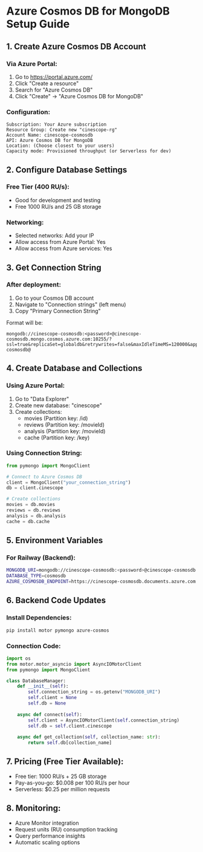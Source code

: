 # Azure Cosmos DB for MongoDB Setup Guide

## 1. Create Azure Cosmos DB Account

### Via Azure Portal:
1. Go to https://portal.azure.com/
2. Click "Create a resource"
3. Search for "Azure Cosmos DB"
4. Click "Create" → "Azure Cosmos DB for MongoDB"

### Configuration:
```
Subscription: Your Azure subscription
Resource Group: Create new "cinescope-rg"
Account Name: cinescope-cosmosdb
API: Azure Cosmos DB for MongoDB
Location: (Choose closest to your users)
Capacity mode: Provisioned throughput (or Serverless for dev)
```

## 2. Configure Database Settings

### Free Tier (400 RU/s):
- Good for development and testing
- Free 1000 RU/s and 25 GB storage

### Networking:
- Selected networks: Add your IP
- Allow access from Azure Portal: Yes
- Allow access from Azure services: Yes

## 3. Get Connection String

### After deployment:
1. Go to your Cosmos DB account
2. Navigate to "Connection strings" (left menu)
3. Copy "Primary Connection String"

Format will be:
```
mongodb://cinescope-cosmosdb:<password>@cinescope-cosmosdb.mongo.cosmos.azure.com:10255/?ssl=true&replicaSet=globaldb&retrywrites=false&maxIdleTimeMS=120000&appName=@cinescope-cosmosdb@
```

## 4. Create Database and Collections

### Using Azure Portal:
1. Go to "Data Explorer"
2. Create new database: "cinescope"
3. Create collections:
   - movies (Partition key: /id)
   - reviews (Partition key: /movieId)
   - analysis (Partition key: /movieId)
   - cache (Partition key: /key)

### Using Connection String:
```python
from pymongo import MongoClient

# Connect to Azure Cosmos DB
client = MongoClient("your_connection_string")
db = client.cinescope

# Create collections
movies = db.movies
reviews = db.reviews
analysis = db.analysis
cache = db.cache
```

## 5. Environment Variables

### For Railway (Backend):
```bash
MONGODB_URI=mongodb://cinescope-cosmosdb:<password>@cinescope-cosmosdb.mongo.cosmos.azure.com:10255/cinescope?ssl=true&replicaSet=globaldb&retrywrites=false&maxIdleTimeMS=120000&appName=@cinescope-cosmosdb@
DATABASE_TYPE=cosmosdb
AZURE_COSMOSDB_ENDPOINT=https://cinescope-cosmosdb.documents.azure.com:443/
```

## 6. Backend Code Updates

### Install Dependencies:
```bash
pip install motor pymongo azure-cosmos
```

### Connection Code:
```python
import os
from motor.motor_asyncio import AsyncIOMotorClient
from pymongo import MongoClient

class DatabaseManager:
    def __init__(self):
        self.connection_string = os.getenv("MONGODB_URI")
        self.client = None
        self.db = None
    
    async def connect(self):
        self.client = AsyncIOMotorClient(self.connection_string)
        self.db = self.client.cinescope
        
    async def get_collection(self, collection_name: str):
        return self.db[collection_name]
```

## 7. Pricing (Free Tier Available):
- Free tier: 1000 RU/s + 25 GB storage
- Pay-as-you-go: $0.008 per 100 RU/s per hour
- Serverless: $0.25 per million requests

## 8. Monitoring:
- Azure Monitor integration
- Request units (RU) consumption tracking
- Query performance insights
- Automatic scaling options
